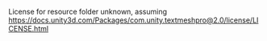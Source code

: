 License for resource folder unknown, assuming <https://docs.unity3d.com/Packages/com.unity.textmeshpro@2.0/license/LICENSE.html>